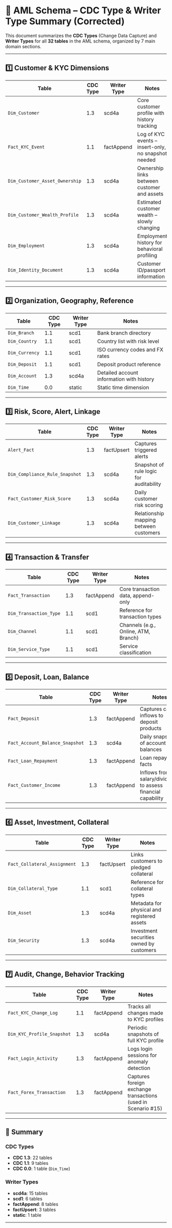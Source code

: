 # 🧩 AML Schema – CDC Type & Writer Type Summary (Corrected)

This document summarizes the **CDC Types** (Change Data Capture) and **Writer Types** for all **32 tables** in the AML schema, organized by 7 main domain sections.

---

## 1️⃣ Customer & KYC Dimensions

| Table                            | CDC Type | Writer Type | Notes                                                        |
|----------------------------------|----------|-------------|--------------------------------------------------------------|
| `Dim_Customer`                   | 1.3      | scd4a       | Core customer profile with history tracking                  |
| `Fact_KYC_Event`                | 1.1      | factAppend  | Log of KYC events – insert-only, no snapshot needed          |
| `Dim_Customer_Asset_Ownership`  | 1.3      | scd4a       | Ownership links between customer and assets                  |
| `Dim_Customer_Wealth_Profile`   | 1.3      | scd4a       | Estimated customer wealth – slowly changing                  |
| `Dim_Employment`                | 1.3      | scd4a       | Employment history for behavioral profiling                  |
| `Dim_Identity_Document`         | 1.3      | scd4a       | Customer ID/passport information                             |

---

## 2️⃣ Organization, Geography, Reference

| Table            | CDC Type | Writer Type | Notes                                         |
|------------------|----------|-------------|-----------------------------------------------|
| `Dim_Branch`     | 1.1      | scd1        | Bank branch directory                         |
| `Dim_Country`    | 1.1      | scd1        | Country list with risk level                  |
| `Dim_Currency`   | 1.1      | scd1        | ISO currency codes and FX rates               |
| `Dim_Deposit`    | 1.1      | scd1        | Deposit product reference                     |
| `Dim_Account`    | 1.3      | scd4a       | Detailed account information with history     |
| `Dim_Time`       | 0.0      | static      | Static time dimension                         |

---

## 3️⃣ Risk, Score, Alert, Linkage

| Table                               | CDC Type | Writer Type | Notes                                             |
|-------------------------------------|----------|-------------|---------------------------------------------------|
| `Alert_Fact`                        | 1.3      | factUpsert  | Captures triggered alerts                         |
| `Dim_Compliance_Rule_Snapshot`     | 1.3      | scd4a       | Snapshot of rule logic for auditability           |
| `Fact_Customer_Risk_Score`         | 1.3      | scd4a       | Daily customer risk scoring                       |
| `Dim_Customer_Linkage`             | 1.3      | scd4a       | Relationship mapping between customers            |

---

## 4️⃣ Transaction & Transfer

| Table                   | CDC Type | Writer Type | Notes                                           |
|-------------------------|----------|-------------|-------------------------------------------------|
| `Fact_Transaction`      | 1.3      | factAppend  | Core transaction data, append-only              |
| `Dim_Transaction_Type`  | 1.1      | scd1        | Reference for transaction types                 |
| `Dim_Channel`           | 1.1      | scd1        | Channels (e.g., Online, ATM, Branch)            |
| `Dim_Service_Type`      | 1.1      | scd1        | Service classification                          |

---

## 5️⃣ Deposit, Loan, Balance

| Table                              | CDC Type | Writer Type | Notes                                                           |
|------------------------------------|----------|-------------|-----------------------------------------------------------------|
| `Fact_Deposit`                     | 1.3      | factAppend  | Captures cash inflows to deposit products                      |
| `Fact_Account_Balance_Snapshot`    | 1.3      | scd4a       | Daily snapshot of account balances                              |
| `Fact_Loan_Repayment`             | 1.3      | factAppend  | Loan repayment facts                                            |
| `Fact_Customer_Income`            | 1.3      | factAppend  | Inflows from salary/dividends to assess financial capability    |

---

## 6️⃣ Asset, Investment, Collateral

| Table                       | CDC Type | Writer Type | Notes                                                  |
|-----------------------------|----------|-------------|--------------------------------------------------------|
| `Fact_Collateral_Assignment`| 1.3      | factUpsert  | Links customers to pledged collateral                  |
| `Dim_Collateral_Type`       | 1.1      | scd1        | Reference for collateral types                         |
| `Dim_Asset`                 | 1.3      | scd4a       | Metadata for physical and registered assets            |
| `Dim_Security`              | 1.3      | scd4a       | Investment securities owned by customers               |

---

## 7️⃣ Audit, Change, Behavior Tracking

| Table                          | CDC Type | Writer Type | Notes                                                           |
|--------------------------------|----------|-------------|-----------------------------------------------------------------|
| `Fact_KYC_Change_Log`          | 1.1      | factAppend  | Tracks all changes made to KYC profiles                         |
| `Dim_KYC_Profile_Snapshot`     | 1.3      | scd4a       | Periodic snapshots of full KYC profile                          |
| `Fact_Login_Activity`          | 1.3      | factAppend  | Logs login sessions for anomaly detection                       |
| `Fact_Forex_Transaction`       | 1.3      | factAppend  | Captures foreign exchange transactions (used in Scenario #15)   |

---

## 🔁 Summary

### CDC Types

- **CDC 1.3**: 22 tables  
- **CDC 1.1**: 9 tables  
- **CDC 0.0**: 1 table (`Dim_Time`)

### Writer Types

- **scd4a**: 15 tables  
- **scd1**: 6 tables  
- **factAppend**: 8 tables  
- **factUpsert**: 3 tables  
- **static**: 1 table

---
